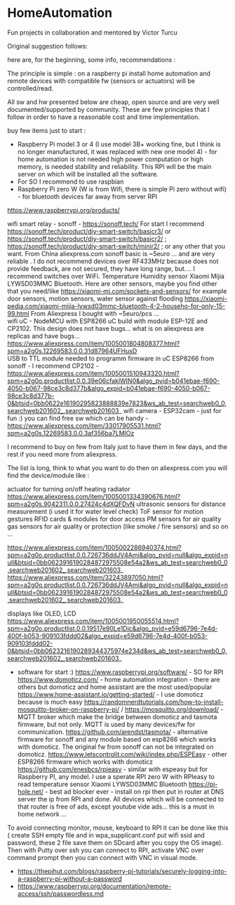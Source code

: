 # HomeAutomation

Fun projects in collaboration and mentored by Victor Turcu

Original suggestion follows:

here are, for the beginning, some info, recommendations :

The principle is simple : on a raspberry pi install home automation and remote devices with compatible fw (sensors or actuators) will be controlled/read.

All sw and hw presented below are cheap, open source and are very well documented/supported by community. These are few principles that I follow in order to have a reasonable cost and time implementation.

buy few items just to start :

* Raspberry Pi model 3 or 4 (I use model 3B+ working fine, but I think is no longer manufactured, it was replaced with new one model 4) - for home automation is not needed high power computation or high memory, is needed stability and reliability. This RPI will be the main server on which will be installed all the software.
* For SO I recommend to use raspbian
* Raspberry Pi zero W (W is from Wifi, there is simple Pi zero without wifi) - for bluetooth devices far away from server RPI

https://www.raspberrypi.org/products/

wifi smart relay - sonoff - https://sonoff.tech/ For start I recommend https://sonoff.tech/product/diy-smart-switch/basicr3/ or https://sonoff.tech/product/diy-smart-switch/basicr2/ ; https://sonoff.tech/product/diy-smart-switch/minir2/ ; or any other that you want. From China aliexpress.com sonoff basic is ~5euro ... and are very reliable . I do not recommend devices over RF433MHz because does not provide feedback, are not secured, they have long range, but.... I recommend switches over WiFi.
Temperature Humidity  sensor Xiaomi Mijia LYWSD03MMC Bluetooth. Here are other sensors, maybe you find other that you need/like https://xiaomi-mi.com/sockets-and-sensors/  for example door sensors, motion sensors, water sensor against flooding https://xiaomi-pedia.com/xiaomi-mijia-lywsd03mmc-bluetooth-4-2-househo-for-only-15-99.html From Aliexpress I bought with ~5euro/pcs ...  
wifi uC - NodeMCU with ESP8266 uC build with module ESP-12E and  CP2102. This design does not have bugs... what is on aliexpress are replicas and have bugs...   https://www.aliexpress.com/item/1005001804808377.html?spm=a2g0s.12269583.0.0.31d87964UFHusD  
USB to TTL module needed to programm firmware in uC ESP8266 from sonoff - I recommend CP2102 - https://www.aliexpress.com/item/1005001510943320.html?spm=a2g0o.productlist.0.0.39e06cfaklWIN0&algo_pvid=b041ebae-f690-4050-b067-98ce3c8d377b&algo_expid=b041ebae-f690-4050-b067-98ce3c8d377b-0&btsid=0bb0622e16190295823888839e7823&ws_ab_test=searchweb0_0,searchweb201602_,searchweb201603_ 
wifi camera - ESP32cam - just for fun :) you can find free sw which can be handy - https://www.aliexpress.com/item/33017905531.html?spm=a2g0s.12269583.0.0.3af356ba7LMlOz 

I recommend to buy on few from Italy just to have them in few days, and the rest if you need more from aliexpress.

The list is long, think to what you want to do then on aliexpress.com you will find the device/module like :


actuator for turning on/off heating radiator https://www.aliexpress.com/item/1005001334390676.html?spm=a2g0s.9042311.0.0.27424c4dXQFDvN
ultrasonic sensors for distance measurement (i used it for water level check)
ToF sensor for motion gestures
RFID cards & modules for door access 
PM sensors for air quality
gas sensors for air quality or protection (like smoke / fire sensors) 
and so on ... 


https://www.aliexpress.com/item/1005002286940374.html?spm=a2g0o.productlist.0.0.726736ddJV4Ami&algo_pvid=null&algo_expid=null&btsid=0bb0623916190284872975508e54a2&ws_ab_test=searchweb0_0,searchweb201602_,searchweb201603_
https://www.aliexpress.com/item/32243897050.html?spm=a2g0o.productlist.0.0.726736ddJV4Ami&algo_pvid=null&algo_expid=null&btsid=0bb0623916190284872975508e54a2&ws_ab_test=searchweb0_0,searchweb201602_,searchweb201603_


  displays like OLED, LCD   https://www.aliexpress.com/item/1005001950055514.html?spm=a2g0o.productlist.0.0.19517e90Le1Dic&algo_pvid=e59d6796-7e4d-400f-b053-909103fddd02&algo_expid=e59d6796-7e4d-400f-b053-909103fddd02-0&btsid=0bb0623216190289344375974e234d&ws_ab_test=searchweb0_0,searchweb201602_,searchweb201603_


- software for start :)
  https://www.raspberrypi.org/software/ - SO for RPI
  https://www.domoticz.com/ - home automation integration - there are others but domoticz and home assistant are the most used/popular https://www.home-assistant.io/getting-started/ - I use domoticz because is much easy
  https://randomnerdtutorials.com/how-to-install-mosquitto-broker-on-raspberry-pi/  / https://mosquitto.org/download/ - MQTT broker which make the bridge between domoticz and tasmota firmware, but not only. MQTT is used by many devices/fw for communication.
  https://github.com/arendst/tasmota/ - alternative firmware for sonoff and any module based on esp8266 which works with domoticz. The original fw from sonoff can not be integrated on domoticz.
  https://www.letscontrolit.com/wiki/index.php/ESPEasy - other ESP8266 firmware which works with domoticz
  https://github.com/enesbcs/rpieasy - similar with espeasy but for Raspberry PI, any model. I use a sperate RPI zero W with RPIeasy to read temperature  sensor Xiaomi LYWSD03MMC Bluetooth
  https://pi-hole.net/ - best ad blocker ever - install on rpi then put in router at DNS server the ip from RPI and done. All devices which will be connected to that router is free of ads, except youtube vide ads... this is a must in home network ...

To avoid connecting monitor, mouse, keyboard to RPI it can be done like this ( create SSH empty file and in wpa_supplicant.conf put wifi ssid and password, these 2 file save them on SDcard after you copy the OS image). Then with Putty over ssh you can connect to RPI, activate VNC over command prompt then you can connect with VNC in visual mode.

- https://thepihut.com/blogs/raspberry-pi-tutorials/securely-logging-into-a-raspberry-pi-without-a-password
- https://www.raspberrypi.org/documentation/remote-access/ssh/passwordless.md
